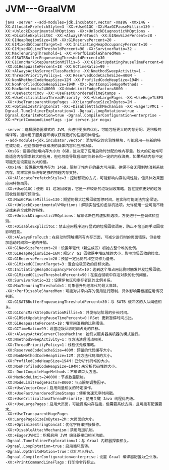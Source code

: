 # JVM---GraalVM

`
java -server --add-modules=jdk.incubator.vector -Xms8G -Xmx14G -XX:AllocatePrefetchStyle=3 -XX:+UseG1GC -XX:MaxGCPauseMillis=130 -XX:+UnlockExperimentalVMOptions -XX:+UnlockDiagnosticVMOptions -XX:+DisableExplicitGC -XX:+AlwaysPreTouch -XX:G1NewSizePercent=28 -XX:G1HeapRegionSize=16M -XX:G1ReservePercent=20 -XX:G1MixedGCCountTarget=3 -XX:InitiatingHeapOccupancyPercent=10 -XX:G1MixedGCLiveThresholdPercent=90 -XX:SurvivorRatio=32 -XX:MaxTenuringThreshold=1 -XX:+PerfDisableSharedMem -XX:G1SATBBufferEnqueueingThresholdPercent=30 -XX:G1ConcMarkStepDurationMillis=5 -XX:G1RSetUpdatingPauseTimePercent=0 -XX:G1HeapWastePercent=18 -XX:GCTimeRatio=99 -XX:+AlwaysActAsServerClassMachine -XX:NmethodSweepActivity=1 -XX:ThreadPriorityPolicy=1 -XX:ReservedCodeCacheSize=400M -XX:NonNMethodCodeHeapSize=12M -XX:ProfiledCodeHeapSize=194M -XX:NonProfiledCodeHeapSize=194M -XX:-DontCompileHugeMethods -XX:MaxNodeLimit=240000 -XX:NodeLimitFudgeFactor=8000 -XX:+UseVectorCmov -XX:+UseFastUnorderedTimeStamps -XX:+UseCriticalJavaThreadPriority -XX:+UseLargePages -XX:+UseHugeTLBFS -XX:+UseTransparentHugePages -XX:LargePageSizeInBytes=2M -XX:+OptimizeStringConcat -XX:+DisableAttachMechanism -XX:+EagerJVMCI -Dgraal.TuneInlinerExploration=1 -Dgraal.LoopRotation=true -Dgraal.OptWriteMotion=true -Dgraal.CompilerConfiguration=enterprise -XX:+PrintCommandLineFlags -jar server.jar nogui
`


```
-server：选择服务器模式的 JVM，会进行更多的优化，可能包括更大的内存分配、更积极的编译等，通常用于服务器环境以获得更好的性能和伸缩性。
--add-modules=jdk.incubator.vector：添加特定的实验性模块，可能启用一些新的特性或功能，但这依赖于该模块的具体内容和应用场景。
-Xms8G：设置初始堆内存大小为 8GB，这决定了应用启动时分配的堆内存量，较大的初始堆可能适合内存需求较大的应用，但也可能导致启动时间较长和一定的内存浪费，如果系统内存不足可能无法设置这么大的值。
-Xmx14G：设置最大堆内存为 14GB，限制了堆内存的最大可用量，确保不会无限制地消耗系统内存，同样需要系统有足够的物理内存支持。
-XX:AllocatePrefetchStyle=3：控制预取的方式，可能影响内存访问性能，但具体效果因应用特性而异。
-XX:+UseG1GC：使用 G1 垃圾回收器，它是一种较新的垃圾回收策略，旨在提供更好的垃圾回收性能和可预测性。
-XX:MaxGCPauseMillis=130：期望的最大垃圾回收暂停时间，但实际可能无法完全保证。
-XX:+UnlockExperimentalVMOptions：解锁实验性的虚拟机选项，允许使用一些可能不稳定或未完全成熟的特性。
-XX:+UnlockDiagnosticVMOptions：解锁诊断性的虚拟机选项，方便进行一些调试和监测。
-XX:+DisableExplicitGC：禁止应用程序进行显式的垃圾回收调用，防止不恰当的手动回收影响性能。
-XX:+AlwaysPreTouch：在启动时预触摸所有内存页面，可减少运行时的页面错误，但会增加启动时间和一定的开销。
-XX:G1NewSizePercent=28：设置年轻代（新生成区）初始占整个堆的比例。
-XX:G1HeapRegionSize=16M：规定了 G1 回收器中堆区域的大小，影响垃圾回收的粒度。
-XX:G1ReservePercent=20：预留一定比例的堆空间作为备用。
-XX:G1MixedGCCountTarget=3：混合垃圾回收的目标次数。
-XX:InitiatingHeapOccupancyPercent=10：达到这个堆占用比例时触发并发垃圾回收。
-XX:G1MixedGCLiveThresholdPercent=90：在混合回收中存活对象的比例阈值。
-XX:SurvivorRatio=32：设置伊甸区和幸存者区的比例关系。
-XX:MaxTenuringThreshold=1：对象晋升到老年代的最大年龄。
-XX:+PerfDisableSharedMem：可能对共享内存的使用进行限制，具体影响需根据应用情况判断。
-XX:G1SATBBufferEnqueueingThresholdPercent=30：与 SATB 缓冲区的入队阈值相关。
-XX:G1ConcMarkStepDurationMillis=5：并发标记阶段的步长时间。
-XX:G1RSetUpdatingPauseTimePercent=0：RSet 更新暂停时间占比。
-XX:G1HeapWastePercent=18：堆空间浪费的比例阈值。
-XX:GCTimeRatio=99：设置垃圾回收时间占比的目标。
-XX:+AlwaysActAsServerClassMachine：始终以服务器类机器的模式运行。
-XX:NmethodSweepActivity=1：与方法清理活动相关。
-XX:ThreadPriorityPolicy=1：线程优先级策略。
-XX:ReservedCodeCacheSize=400M：预留的代码缓存大小。
-XX:NonNMethodCodeHeapSize=12M：非方法代码堆的大小。
-XX:ProfiledCodeHeapSize=194M：已分析代码堆的大小。
-XX:NonProfiledCodeHeapSize=194M：未分析代码堆的大小。
-XX:-DontCompileHugeMethods：不编译巨大方法。
-XX:MaxNodeLimit=240000：节点数量限制。
-XX:NodeLimitFudgeFactor=8000：节点限制调整因子。
-XX:+UseVectorCmov：启用向量相关的特定操作。
-XX:+UseFastUnorderedTimeStamps：使用快速无序时间戳。
-XX:+UseCriticalJavaThreadPriority：使用关键 Java 线程优先级。
-XX:+UseLargePages：启用大页面，可能提高内存性能，但需要系统支持，且可能有配置要求。
-XX:+UseTransparentHugePages
-XX:LargePageSizeInBytes=2M：大页面的大小。
-XX:+OptimizeStringConcat：优化字符串拼接操作。
-XX:+DisableAttachMechanism：禁用附加机制。
-XX:+EagerJVMCI：积极启用 JVM 编译器接口相关功能。
-Dgraal.TuneInlinerExploration=1：与 Graal 内联器探索相关。
-Dgraal.LoopRotation=true：启用循环旋转。
-Dgraal.OptWriteMotion=true：优化写入移动。
-Dgraal.CompilerConfiguration=enterprise：设置 Graal 编译器配置为企业版。
-XX:+PrintCommandLineFlags：打印命令行标志。
```

